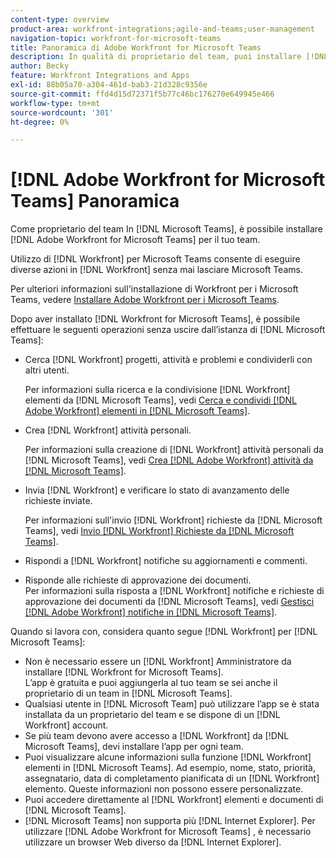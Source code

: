 ```yaml
---
content-type: overview
product-area: workfront-integrations;agile-and-teams;user-management
navigation-topic: workfront-for-microsoft-teams
title: Panoramica di Adobe Workfront for Microsoft Teams
description: In qualità di proprietario del team, puoi installare [!DNL Adobe Workfront for Microsoft Teams] per il tuo team.
author: Becky
feature: Workfront Integrations and Apps
exl-id: 88b05a70-a304-461d-bab3-21d328c9356e
source-git-commit: ffd4d15d72371f5b77c46bc176270e649945e466
workflow-type: tm+mt
source-wordcount: '301'
ht-degree: 0%

---
```


# [!DNL Adobe Workfront for Microsoft Teams] Panoramica

Come proprietario del team In [!DNL Microsoft Teams], è possibile installare [!DNL Adobe Workfront for Microsoft Teams] per il tuo team.

Utilizzo di [!DNL Workfront] per Microsoft Teams consente di eseguire diverse azioni in [!DNL Workfront] senza mai lasciare Microsoft Teams.

Per ulteriori informazioni sull&#39;installazione di Workfront per i Microsoft Teams, vedere [Installare Adobe Workfront per i Microsoft Teams](../../workfront-integrations-and-apps/using-workfront-with-microsoft-teams/install-workfront-ms-teams.md).

Dopo aver installato [!DNL Workfront for Microsoft Teams], è possibile effettuare le seguenti operazioni senza uscire dall’istanza di [!DNL Microsoft Teams]:

* Cerca [!DNL Workfront] progetti, attività e problemi e condividerli con altri utenti.

  Per informazioni sulla ricerca e la condivisione [!DNL Workfront] elementi da [!DNL Microsoft Teams], vedi [Cerca e condividi [!DNL Adobe Workfront] elementi in [!DNL Microsoft Teams]](../../workfront-integrations-and-apps/using-workfront-with-microsoft-teams/search-for-and-share-wf-items-in-ms-teams.md).

* Crea [!DNL Workfront] attività personali.

  Per informazioni sulla creazione di [!DNL Workfront] attività personali da [!DNL Microsoft Teams], vedi [Crea [!DNL Adobe Workfront] attività da [!DNL Microsoft Teams]](../../workfront-integrations-and-apps/using-workfront-with-microsoft-teams/create-workfront-tasks-from-ms-teams.md).

* Invia [!DNL Workfront] e verificare lo stato di avanzamento delle richieste inviate.

  Per informazioni sull&#39;invio [!DNL Workfront] richieste da [!DNL Microsoft Teams], vedi [Invio [!DNL Workfront] Richieste da [!DNL Microsoft Teams]](../../workfront-integrations-and-apps/using-workfront-with-microsoft-teams/submit-workfront-requests-from-ms-teams.md).

* Rispondi a [!DNL Workfront] notifiche su aggiornamenti e commenti.
* Risponde alle richieste di approvazione dei documenti.\
   Per informazioni sulla risposta a [!DNL Workfront] notifiche e richieste di approvazione dei documenti da [!DNL Microsoft Teams], vedi [Gestisci [!DNL Adobe Workfront] notifiche in [!DNL Microsoft Teams]](../../workfront-integrations-and-apps/using-workfront-with-microsoft-teams/manage-wf-notifications-approval-requests-ms-teams.md).

Quando si lavora con, considera quanto segue [!DNL Workfront] per [!DNL Microsoft Teams]:

* Non è necessario essere un [!DNL Workfront] Amministratore da installare [!DNL Workfront for Microsoft Teams].\
   L’app è gratuita e puoi aggiungerla al tuo team se sei anche il proprietario di un team in [!DNL Microsoft Teams].
* Qualsiasi utente in [!DNL Microsoft Team] può utilizzare l’app se è stata installata da un proprietario del team e se dispone di un [!DNL Workfront] account.
* Se più team devono avere accesso a [!DNL Workfront] da [!DNL Microsoft Teams], devi installare l’app per ogni team.
* Puoi visualizzare alcune informazioni sulla funzione [!DNL Workfront] elementi in [!DNL Microsoft Teams]. Ad esempio, nome, stato, priorità, assegnatario, data di completamento pianificata di un [!DNL Workfront] elemento. Queste informazioni non possono essere personalizzate.
* Puoi accedere direttamente al [!DNL Workfront] elementi e documenti di [!DNL Microsoft Teams].
* [!DNL Microsoft Teams] non supporta più [!DNL Internet Explorer]. Per utilizzare [!DNL Adobe Workfront for Microsoft Teams] , è necessario utilizzare un browser Web diverso da [!DNL Internet Explorer].
